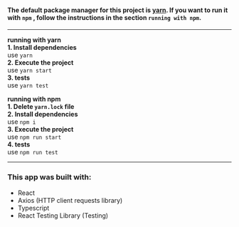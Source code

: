 #### The default package manager for this project is [yarn](https://yarnpkg.com/). If you want to run it with `npm` , follow the instructions in the section `running with npm`.
---
 **running with yarn**\
**1. Install dependencies**\
  use `yarn`\
**2. Execute the project**\
  use `yarn start`\
**3. tests**\
  use `yarn test`
  
**running with npm**\
**1. Delete `yarn.lock` file**\
**2. Install dependencies** \
  use `npm i`\
**3. Execute the project**\
use `npm run start`\
**4. tests**\
  use `npm run test`

---

### This app was built with:
- React
- Axios  (HTTP client requests library)
- Typescript
- React Testing Library (Testing)

